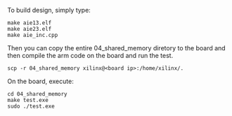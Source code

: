 To build design, simply type:
```
make aie13.elf
make aie23.elf
make aie_inc.cpp
```
Then you can copy the entire 04_shared_memory diretory to the board and then compile the arm code on the board and run the test.
```
scp -r 04_shared_memory xilinx@<board ip>:/home/xilinx/.
```

On the board, execute:
```
cd 04_shared_memory
make test.exe
sudo ./test.exe
```

